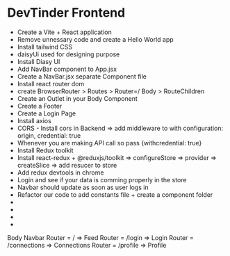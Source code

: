 # DevTinder Frontend
- Create a Vite + React application
- Remove unnessary code and create a Hello World app
- Install tailwind CSS
- daisyUi used for designing purpose 
- Install Diasy UI
- Add NavBar component to App.jsx
- Create a NavBar.jsx separate Component  file
- Install react router dom
- create BrowserRouter > Routes > Router=/ Body > RouteChildren
- Create an Outlet in your Body Component 
- Create a Footer 
- Create a Login Page
- Install axios 
- CORS - Install cors in Backend => add middleware to with configuration: origin, credential: true
- Whenever you are making API call so pass {withcredential: true}
- Install Redux toolkit
- Install react-redux + @reduxjs/toolkit => configureStore => provider => createSlice => add resucer to store
- Add redux devtools in chrome
- Login and see if your data is comming properly in the store
- Navbar should update as soon as user logs in 
- Refactor our code to add constants file + create a component folder
- 
- 
- 
- 



Body 
   Navbar
   Router = / =>    Feed
   Router = /login => Login
   Router = /connections => Connections
   Router = /profile => Profile